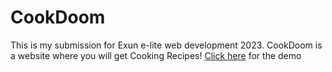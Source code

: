 # CookDoom

This is my submission for Exun e-lite web development 2023. CookDoom is a website where you will get Cooking Recipes! [Click here](https://cook-doom.vercel.app/) for the demo
